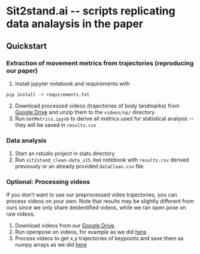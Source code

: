 # Sit2stand.ai -- scripts replicating data analaysis in the paper

## Quickstart

### Extraction of movement metrics from trajectories (reproducing our paper)
1. Install jupyter notebook and requirements with
```
pip install -r requirements.txt
```
2. Download processed videos (trajectories of body landmarks) from [Google Drive](https://drive.google.com/file/d/1fJIOuo5tfJ9SNLkL0wXXM58ekVURvorS/view?usp=sharing) and unzip them to the `videos/np/` directory
3. Run `GetMetrics.ipynb` to derive all metrics used for statistical analysis -- they will be saved in `results.csv`

### Data analysis
1. Start an rstudio project in stats directory
2. Run `sit2stand_clean-data_v15.Rmd` notebook with `results.csv` derived previously or an already provided `dataClean.csv` file.

### Optional: Processing videos
If you don't want to use our preprocessed video trajectories, you can process videos on your own. Note that results may be slightly different from ours since we only share deidentified videos, while we ran open pose on raw videos.

1. Download videos from our [Google Drive](https://drive.google.com/drive/folders/1C6777-AFWU2LUPx9ydqtuJjqrMi2oDwS?usp=sharing).
2. Run openpose on videos, for example as we did [here](https://github.com/stanfordnmbl/sit2stand/blob/main/processing-docker/demo.py#L25)
3. Process videos to get x,y trajectories of keypoints and save them as numpy arrays as we did [here](https://github.com/stanfordnmbl/sit2stand-analysis/blob/main/PrepareData.ipynb)

